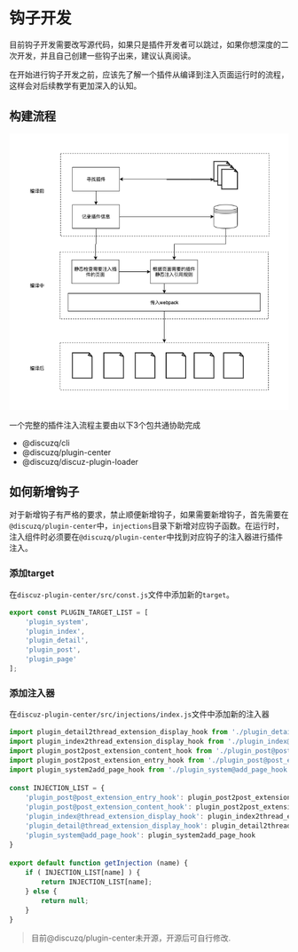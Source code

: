 # 钩子开发

目前钩子开发需要改写源代码，如果只是插件开发者可以跳过，如果你想深度的二次开发，并且自己创建一些钩子出来，建议认真阅读。

在开始进行钩子开发之前，应该先了解一个插件从编译到注入页面运行时的流程，这样会对后续教学有更加深入的认知。

## 构建流程

![图片](../images/hook_develop-1.png)

一个完整的插件注入流程主要由以下3个包共通协助完成

- @discuzq/cli
- @discuzq/plugin-center
- @discuzq/discuz-plugin-loader

## 如何新增钩子

对于新增钩子有严格的要求，禁止顺便新增钩子，如果需要新增钩子，首先需要在`@discuzq/plugin-center`中，`injections`目录下新增对应钩子函数。在运行时，注入组件时必须要在`@discuzq/plugin-center`中找到对应钩子的注入器进行插件注入。

### 添加target

在`discuz-plugin-center/src/const.js`文件中添加新的`target`。

```javascript
export const PLUGIN_TARGET_LIST = [
    'plugin_system', 
    'plugin_index', 
    'plugin_detail', 
    'plugin_post', 
    'plugin_page'
];
```

### 添加注入器

在`discuz-plugin-center/src/injections/index.js`文件中添加新的注入器

```javascript
import plugin_detail2thread_extension_display_hook from './plugin_detail@thread_extension_display_hook';
import plugin_index2thread_extension_display_hook from './plugin_index@thread_extension_display_hook';
import plugin_post2post_extension_content_hook from './plugin_post@post_extension_content_hook';
import plugin_post2post_extension_entry_hook from './plugin_post@post_extension_entry_hook';
import plugin_system2add_page_hook from './plugin_system@add_page_hook';

const INJECTION_LIST = {
    'plugin_post@post_extension_entry_hook': plugin_post2post_extension_entry_hook,
    'plugin_post@post_extension_content_hook': plugin_post2post_extension_content_hook,
    'plugin_index@thread_extension_display_hook': plugin_index2thread_extension_display_hook,
    'plugin_detail@thread_extension_display_hook': plugin_detail2thread_extension_display_hook,
    'plugin_system@add_page_hook': plugin_system2add_page_hook
}

export default function getInjection (name) {
    if ( INJECTION_LIST[name] ) {
        return INJECTION_LIST[name];
    } else {
        return null;
    }
}
```

> 目前@discuzq/plugin-center未开源，开源后可自行修改.